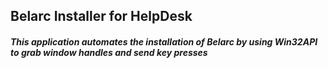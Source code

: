 ## Belarc Installer for HelpDesk
##### This application automates the installation of Belarc by using Win32API to grab window handles and send key presses


